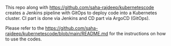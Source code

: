 This repo along with https://github.com/saha-rajdeep/kubernetescode creates a Jenkins pipeline with GitOps to deploy code into a Kubernetes cluster. CI part is done via Jenkins and CD part via ArgoCD (GitOps).

Please refer to the https://github.com/saha-rajdeep/kubernetescode/blob/main/README.md for the instructions on how to use the codes.
